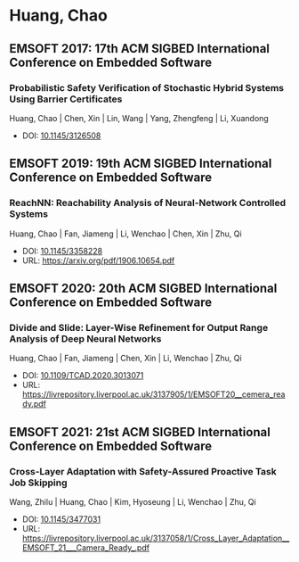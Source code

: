 # Huang, Chao

## EMSOFT 2017: 17th ACM SIGBED International Conference on Embedded Software

### Probabilistic Safety Verification of Stochastic Hybrid Systems Using Barrier Certificates
Huang, Chao | Chen, Xin | Lin, Wang | Yang, Zhengfeng | Li, Xuandong
* DOI: [10.1145/3126508](https://doi.org/10.1145/3126508)

## EMSOFT 2019: 19th ACM SIGBED International Conference on Embedded Software

### ReachNN: Reachability Analysis of Neural-Network Controlled Systems
Huang, Chao | Fan, Jiameng | Li, Wenchao | Chen, Xin | Zhu, Qi
* DOI: [10.1145/3358228](https://doi.org/10.1145/3358228)
* URL: <https://arxiv.org/pdf/1906.10654.pdf>

## EMSOFT 2020: 20th ACM SIGBED International Conference on Embedded Software

### Divide and Slide: Layer-Wise Refinement for Output Range Analysis of Deep Neural Networks
Huang, Chao | Fan, Jiameng | Chen, Xin | Li, Wenchao | Zhu, Qi
* DOI: [10.1109/TCAD.2020.3013071](https://doi.org/10.1109/TCAD.2020.3013071)
* URL: <https://livrepository.liverpool.ac.uk/3137905/1/EMSOFT20__cemera_ready.pdf>

## EMSOFT 2021: 21st ACM SIGBED International Conference on Embedded Software

### Cross-Layer Adaptation with Safety-Assured Proactive Task Job Skipping
Wang, Zhilu | Huang, Chao | Kim, Hyoseung | Li, Wenchao | Zhu, Qi
* DOI: [10.1145/3477031](https://doi.org/10.1145/3477031)
* URL: <https://livrepository.liverpool.ac.uk/3137058/1/Cross_Layer_Adaptation__EMSOFT_21___Camera_Ready_.pdf>


